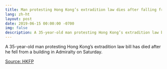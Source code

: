 ```yaml
---
title: Man protesting Hong Kong’s extradition law dies after falling from mall in Admiralty
lang: zh-ht
layout: post
date: 2019-06-15 00:00:00 -0700
img: false
description: A 35-year-old man protesting Hong Kong’s extradition law bill has died after he fell from a building in Admiralty on Saturday.
---
```



A 35-year-old man protesting Hong Kong’s extradition law bill has died after he fell from a building in Admiralty on Saturday.

[Source: HKFP](https://www.hongkongfp.com/2019/06/15/man-protesting-hong-kongs-extradition-law-unconscious-jumping-mall-admiralty/)
